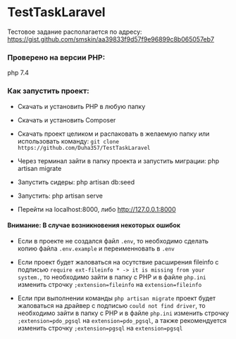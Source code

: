 # TestTaskLaravel
Тестовое задание располагается по адресу: https://gist.github.com/smskin/aa39833f9d57f9e96899c8b065057eb7

### Проверено на версии PHP:
php 7.4

### Как запустить проект:
- Скачать и установить PHP в любую папку

- Скачать и установить Composer

- Скачать проект целиком и распаковать в желаемую папку или использовать команду: `git clone https://github.com/Duha357/TestTaskLaravel`

- Через терминал зайти в папку проекта и запустить миграции: php artisan migrate

- Запустить сидеры: php artisan db:seed

- Запустить: php artisan serve

- Перейти на localhost:8000, либо http://127.0.0.1:8000

#### Внимание: В случае возникновения некоторых ошибок

- Если в проекте не создался файл `.env`, то необходимо сделать копию файла `.env.example` и переименновать в `.env`

- Если проект будет жаловаться на осутствие расширения fileinfo с подписью `require ext-fileinfo * -> it is missing from your system.`, то необходимо зайти в папку с PHP и в файле `php.ini` изменить строчку `;extension=fileinfo` на `extension=fileinfo`

- Если при выполнении команды `php artisan migrate` проект будет жаловаться на драйвер с подписью `could not find driver`, то необходимо зайти в папку с PHP и в файле `php.ini` изменить строчку `;extension=pdo_pgsql` на `extension=pdo_pgsql`, а также рекомендуется изменить строчку `;extension=pgsql` на `extension=pgsql`
